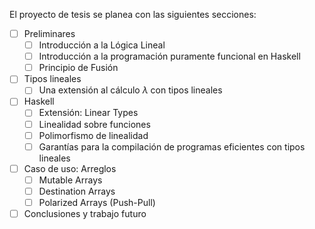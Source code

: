El proyecto de tesis se planea con las siguientes secciones:

- [ ] Preliminares
	- [ ] Introducción a la Lógica Lineal
	- [ ] Introducción a la programación puramente funcional en Haskell
	- [ ] Principio de Fusión
- [ ] Tipos lineales
	- [ ] Una extensión al cálculo $\lambda$ con tipos lineales
- [ ] Haskell
	- [ ] Extensión: Linear Types
	- [ ] Linealidad sobre funciones
	- [ ] Polimorfismo de linealidad
	- [ ] Garantías para la compilación de programas eficientes con tipos lineales
- [ ] Caso de uso: Arreglos
	- [ ] Mutable Arrays
	- [ ] Destination Arrays
	- [ ] Polarized Arrays (Push-Pull)
- [ ] Conclusiones y trabajo futuro